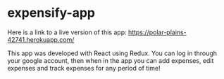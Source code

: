 # expensify-app

Here is a link to a live version of this app: https://polar-plains-42741.herokuapp.com/

This app was developed with React using Redux. You can log in through your google account, then when in the app you can add expenses, edit expenses and track expenses for any period of time! 

